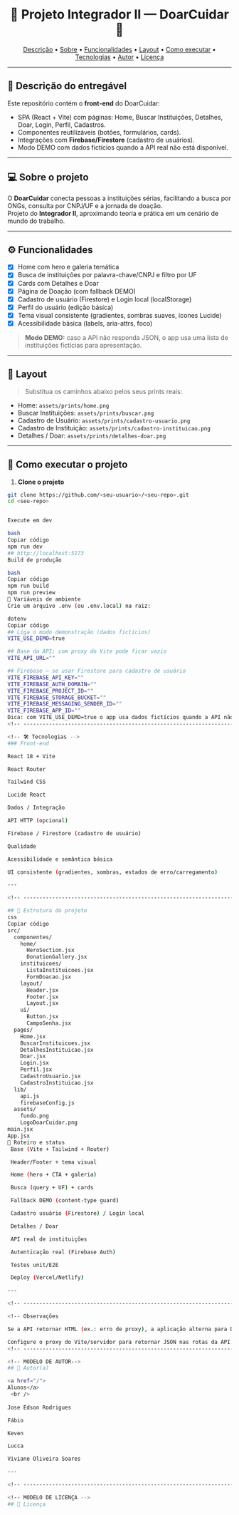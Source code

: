 <h1 align="center">🚧 Projeto Integrador II — DoarCuidar 🚧</h1>

<p align="center">
  <a href="#-descrição-do-entregável">Descrição</a> •
  <a href="#-sobre-o-projeto">Sobre</a> •
  <a href="#-funcionalidades">Funcionalidades</a> •
  <a href="#-layout">Layout</a> •
  <a href="#-como-executar-o-projeto">Como executar</a> •
  <a href="#-tecnologias">Tecnologias</a> •
  <a href="#-autor">Autor</a> •
  <a href="#-licença">Licença</a>
</p>

---

## 📄 Descrição do entregável

Este repositório contém o **front-end** do DoarCuidar:

- SPA (React + Vite) com páginas: Home, Buscar Instituições, Detalhes, Doar, Login, Perfil, Cadastros.
- Componentes reutilizáveis (botões, formulários, cards).
- Integrações com **Firebase/Firestore** (cadastro de usuários).
- Modo DEMO com dados fictícios quando a API real não está disponível.

---

## 💻 Sobre o projeto

O **DoarCuidar** conecta pessoas a instituições sérias, facilitando a busca por ONGs, consulta por CNPJ/UF e a jornada de doação.  
Projeto do **Integrador II**, aproximando teoria e prática em um cenário de mundo do trabalho.

---

## ⚙️ Funcionalidades

- [x] Home com hero e galeria temática
- [x] Busca de instituições por palavra-chave/CNPJ e filtro por UF
- [x] Cards com Detalhes e Doar
- [x] Página de Doação (com fallback DEMO)
- [x] Cadastro de usuário (Firestore) e Login local (localStorage)
- [x] Perfil do usuário (edição básica)
- [x] Tema visual consistente (gradientes, sombras suaves, ícones Lucide)
- [x] Acessibilidade básica (labels, aria-attrs, foco)

> **Modo DEMO:** caso a API não responda JSON, o app usa uma lista de instituições fictícias para apresentação.

---

## 🎨 Layout

> Substitua os caminhos abaixo pelos seus prints reais:

- Home: `assets/prints/home.png`
- Buscar Instituições: `assets/prints/buscar.png`
- Cadastro de Usuário: `assets/prints/cadastro-usuario.png`
- Cadastro de Instituição: `assets/prints/cadastro-instituicao.png`
- Detalhes / Doar: `assets/prints/detalhes-doar.png`

---

## 🚀 Como executar o projeto

1. **Clone o projeto**
```bash
git clone https://github.com/<seu-usuario>/<seu-repo>.git
cd <seu-repo>


Execute em dev

bash
Copiar código
npm run dev
## http://localhost:5173
Build de produção

bash
Copiar código
npm run build
npm run preview
🔧 Variáveis de ambiente
Crie um arquivo .env (ou .env.local) na raiz:

dotenv
Copiar código
## Liga o modo demonstração (dados fictícios)
VITE_USE_DEMO=true

## Base da API; com proxy do Vite pode ficar vazio
VITE_API_URL=""

## Firebase – se usar Firestore para cadastro de usuário
VITE_FIREBASE_API_KEY=""
VITE_FIREBASE_AUTH_DOMAIN=""
VITE_FIREBASE_PROJECT_ID=""
VITE_FIREBASE_STORAGE_BUCKET=""
VITE_FIREBASE_MESSAGING_SENDER_ID=""
VITE_FIREBASE_APP_ID=""
Dica: com VITE_USE_DEMO=true o app usa dados fictícios quando a API não retornar JSON (evita erro Unexpected token '<' / <!DOCTYPE ...).
<!-- ---------------------------------------------------------------------- -->

<!-- 🛠 Tecnologias -->
### Front-end

React 18 + Vite

React Router

Tailwind CSS

Lucide React

Dados / Integração

API HTTP (opcional)

Firebase / Firestore (cadastro de usuário)

Qualidade

Acessibilidade e semântica básica

UI consistente (gradientes, sombras, estados de erro/carregamento)

---

<!-- ---------------------------------------------------------------------- -->

## 📁 Estrutura do projeto
css
Copiar código
src/
  componentes/
    home/
      HeroSection.jsx
      DonationGallery.jsx
    instituicoes/
      ListaInstituicoes.jsx
      FormDoacao.jsx
    layout/
      Header.jsx
      Footer.jsx
      Layout.jsx
    ui/
      Button.jsx
      CampoSenha.jsx
  pages/
    Home.jsx
    BuscarInstituicoes.jsx
    DetalhesInstituicao.jsx
    Doar.jsx
    Login.jsx
    Perfil.jsx
    CadastroUsuario.jsx
    CadastroInstituicao.jsx
  lib/
    api.js
    firebaseConfig.js
  assets/
    fundo.png
    LogoDoarCuidar.png
main.jsx
App.jsx
🧭 Roteiro e status
 Base (Vite + Tailwind + Router)

 Header/Footer + tema visual

 Home (hero + CTA + galeria)

 Busca (query + UF) + cards

 Fallback DEMO (content-type guard)

 Cadastro usuário (Firestore) / Login local

 Detalhes / Doar

 API real de instituições

 Autenticação real (Firebase Auth)

 Testes unit/E2E

 Deploy (Vercel/Netlify)

---

<!-- ---------------------------------------------------------------------- -->

<!-- Observações

Se a API retornar HTML (ex.: erro de proxy), a aplicação alterna para DEMO.

Configure o proxy do Vite/servidor para retornar JSON nas rotas da API.
<!-- ---------------------------------------------------------------------- -->

<!-- MODELO DE AUTOR-->
## 🦸 Autor(a)

<a href="/">
Alunos</a>
 <br />
 
Jose Edson Rodrigues

Fábio

Keven

Lucca

Viviane Oliveira Soares

---

<!-- ---------------------------------------------------------------------- -->

<!-- MODELO DE LICENÇA -->
## 📝 Licença
